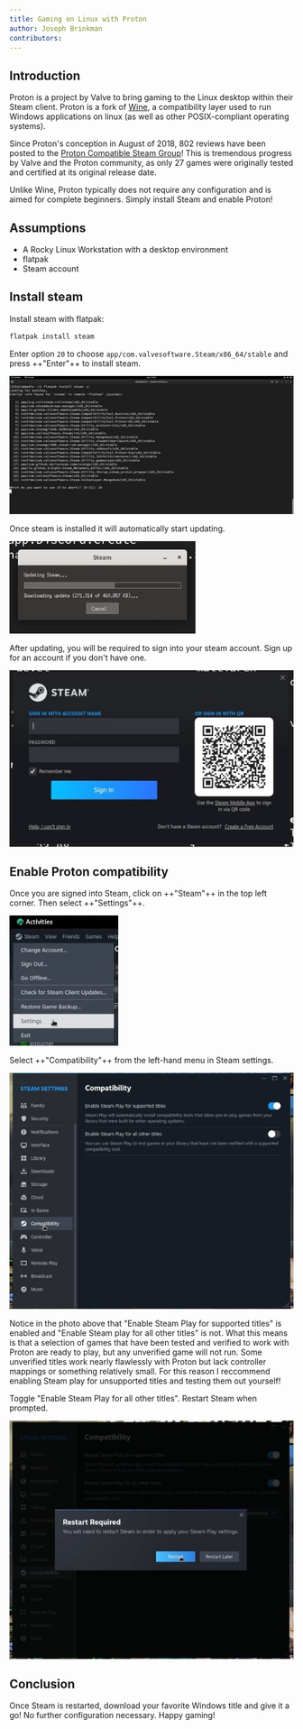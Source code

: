 ```yaml
---
title: Gaming on Linux with Proton
author: Joseph Brinkman
contributors: 
---
```


## Introduction

Proton is a project by Valve to bring gaming to the Linux desktop within their Steam client. Proton is a fork of [Wine](https://www.winehq.org/), a compatibility layer used to run Windows applications on linux (as well as other POSIX-compliant operating systems).

Since Proton's conception in August of 2018, 802 reviews have been posted to the [Proton Compatible Steam Group](https://store.steampowered.com/curator/33483305-Proton-Compatible/about/)! This is tremendous progress by Valve and the Proton community, as only 27 games were originally tested and certified at its original release date. 

Unlike Wine, Proton typically does not require any configuration and is aimed for complete beginners. Simply install Steam and enable Proton!

## Assumptions

* A Rocky Linux Workstation with a desktop environment 
* flatpak
* Steam account

## Install steam

Install steam with flatpak:

```bash
flatpak install steam 
```

Enter option `20` to choose `app/com.valvesoftware.Steam/x86_64/stable` and press ++"Enter"++ to install steam.

![Installing steam option 20](images/Timeline_1_01_00_22_00.jpg)

Once steam is installed it will automatically start updating.

![Steam updates](images/Timeline_1_01_04_16_00.jpg)

After updating, you will be required to sign into your steam account. Sign up for an account if you don't have one.

![Steam](images/Timeline_1_01_06_09_04.jpg)

## Enable Proton compatibility

Once you are signed into Steam, click on ++"Steam"++ in the top left corner. Then select ++"Settings"++.

![Steam settings](images/Timeline_1_01_10_18_38.jpg)

Select ++"Compatibility"++ from the left-hand menu in Steam settings.

![Compatibility settings](images/Timeline_1_01_10_58_27.jpg)

Notice in the photo above that "Enable Steam Play for supported titles" is enabled and "Enable Steam play for all other titles" is not. What this means is that a selection of games that have been tested and verified to work with Proton are ready to play, but any unverified game will not run. Some unverified titles work nearly flawlessly with Proton but lack controller mappings or something relatively small. For this reason I reccommend enabling Steam play for unsupported titles and testing them out yourself!

Toggle "Enable Steam Play for all other titles". Restart Steam when prompted.

![Steam play for all other titles being toggled](images/Timeline_1_01_11_07_44.jpg)

## Conclusion

Once Steam is restarted, download your favorite Windows title and give it a go! No further configuration necessary. Happy gaming!

